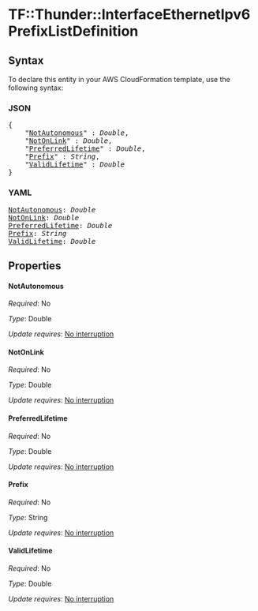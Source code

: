 # TF::Thunder::InterfaceEthernetIpv6 PrefixListDefinition

## Syntax

To declare this entity in your AWS CloudFormation template, use the following syntax:

### JSON

<pre>
{
    "<a href="#notautonomous" title="NotAutonomous">NotAutonomous</a>" : <i>Double</i>,
    "<a href="#notonlink" title="NotOnLink">NotOnLink</a>" : <i>Double</i>,
    "<a href="#preferredlifetime" title="PreferredLifetime">PreferredLifetime</a>" : <i>Double</i>,
    "<a href="#prefix" title="Prefix">Prefix</a>" : <i>String</i>,
    "<a href="#validlifetime" title="ValidLifetime">ValidLifetime</a>" : <i>Double</i>
}
</pre>

### YAML

<pre>
<a href="#notautonomous" title="NotAutonomous">NotAutonomous</a>: <i>Double</i>
<a href="#notonlink" title="NotOnLink">NotOnLink</a>: <i>Double</i>
<a href="#preferredlifetime" title="PreferredLifetime">PreferredLifetime</a>: <i>Double</i>
<a href="#prefix" title="Prefix">Prefix</a>: <i>String</i>
<a href="#validlifetime" title="ValidLifetime">ValidLifetime</a>: <i>Double</i>
</pre>

## Properties

#### NotAutonomous

_Required_: No

_Type_: Double

_Update requires_: [No interruption](https://docs.aws.amazon.com/AWSCloudFormation/latest/UserGuide/using-cfn-updating-stacks-update-behaviors.html#update-no-interrupt)

#### NotOnLink

_Required_: No

_Type_: Double

_Update requires_: [No interruption](https://docs.aws.amazon.com/AWSCloudFormation/latest/UserGuide/using-cfn-updating-stacks-update-behaviors.html#update-no-interrupt)

#### PreferredLifetime

_Required_: No

_Type_: Double

_Update requires_: [No interruption](https://docs.aws.amazon.com/AWSCloudFormation/latest/UserGuide/using-cfn-updating-stacks-update-behaviors.html#update-no-interrupt)

#### Prefix

_Required_: No

_Type_: String

_Update requires_: [No interruption](https://docs.aws.amazon.com/AWSCloudFormation/latest/UserGuide/using-cfn-updating-stacks-update-behaviors.html#update-no-interrupt)

#### ValidLifetime

_Required_: No

_Type_: Double

_Update requires_: [No interruption](https://docs.aws.amazon.com/AWSCloudFormation/latest/UserGuide/using-cfn-updating-stacks-update-behaviors.html#update-no-interrupt)

